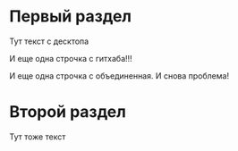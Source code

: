 # Первый раздел

Тут текст c десктопа

И еще одна строчка с гитхаба!!!

И еще одна строчка с объединенная. И снова проблема!

# Второй раздел

 Тут тоже текст
 

